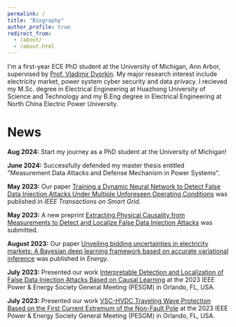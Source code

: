 ```yaml
---
permalink: /
title: "Biography"
author_profile: true
redirect_from: 
  - /about/
  - /about.html
---
```


I'm a first-year ECE PhD student at the University of Michigan, Ann Arbor, supervised by [Prof. Vladimir Dvorkin](https://web.eecs.umich.edu/~dvorkin/). My major research interest include electricity market, power system cyber security and data privacy. I recieved my M.Sc. degree in Electrical Engineering at Huazhong University of Science and Technology and my B.Eng degree in Electrical Engineering at North China Electric Power University.

News
======
**Aug 2024:**  Start my journey as a PhD student at the University of Michigan!

**June 2024:**  Successfully defended my master thesis entitled "Measurement Data Attacks and Defense Mechanism in Power Systems".

**May 2023:** Our paper [Training a Dynamic Neural Network to Detect False Data Injection Attacks Under Multiple Unforeseen Operating Conditions](https://ieeexplore.ieee.org/abstract/document/10345789) was published in *IEEE Transactions on Smart Grid*.

**May 2023:** A new preprint [Extracting Physical Causality from Measurements to Detect and Localize False Data Injection Attacks](https://arxiv.org/abs/2310.10666) was submitted.

**August 2023:** Our paper [Unveiling bidding uncertainties in electricity markets: A Bayesian deep learning framework based on accurate variational inference](https://www.sciencedirect.com/science/article/pii/S0360544223006801) was published in *Energy*. 

**July 2023:**  Presented our work [Interpretable Detection and Localization of False Data Injection Attacks Based on Causal Learning](https://ieeexplore.ieee.org/abstract/document/10253166) at the 2023 IEEE Power & Energy Society General Meeting (PESGM) in Orlando, FL, USA.

**July 2023:**  Presented our work [VSC-HVDC Traveling Wave Protection Based on the First Current Extremum of the Non-Fault Pole](https://ieeexplore.ieee.org/abstract/document/10252595) at the 2023 IEEE Power & Energy Society General Meeting (PESGM) in Orlando, FL, USA.
